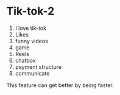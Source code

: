 # Tik-tok-2

1. I love tik-tok 
2. Likes
3. funny videos
5. game
1. Reels 
2. chatbox
3. payment structure
4. communicate 

This feature can get better by being faster.
